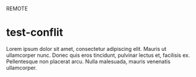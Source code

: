 REMOTE
# test-conflit



Lorem ipsum dolor sit amet, consectetur adipiscing elit. Mauris ut ullamcorper nunc. Donec quis eros tincidunt, pulvinar lectus et, facilisis ex. Pellentesque non placerat arcu. Nulla malesuada, mauris venenatis ullamcorper.
